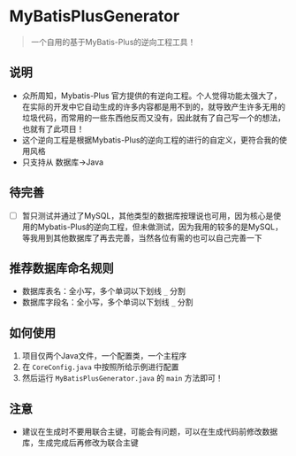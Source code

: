 # MyBatisPlusGenerator
> 一个自用的基于MyBatis-Plus的逆向工程工具！

## 说明

* 众所周知，Mybatis-Plus 官方提供的有逆向工程。个人觉得功能太强大了，在实际的开发中它自动生成的许多内容都是用不到的，就导致产生许多无用的垃圾代码，而常用的一些东西他反而又没有，因此就有了自己写一个的想法，也就有了此项目！
* 这个逆向工程是根据Mybatis-Plus的逆向工程的进行的自定义，更符合我的使用风格
* 只支持从 数据库->Java



## 待完善

- [ ] 暂只测试并通过了MySQL，其他类型的数据库按理说也可用，因为核心是使用的Mybatis-Plus的逆向工程，但未做测试，因为我用的较多的是MySQL，等我用到其他数据库了再去完善，当然各位有需的也可以自己完善一下



## 推荐数据库命名规则

* 数据库表名：全小写，多个单词以下划线 ```_``` 分割
* 数据库字段名：全小写，多个单词以下划线 ```_``` 分割



## 如何使用

1. 项目仅两个Java文件，一个配置类，一个主程序
2. 在 ```CoreConfig.java``` 中按照所给示例进行配置
3. 然后运行 ```MyBatisPlusGenerator.java``` 的 ```main``` 方法即可！



## 注意

* 建议在生成时不要用联合主键，可能会有问题，可以在生成代码前修改数据库，生成完成后再修改为联合主键

